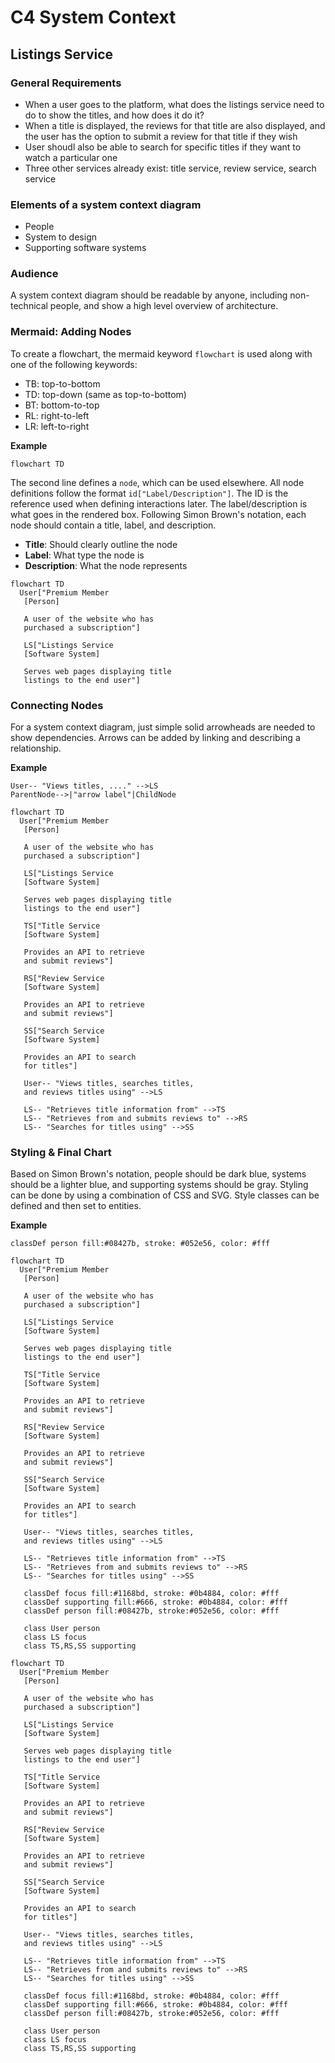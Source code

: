 # C4 System Context

## Listings Service

### General Requirements
* When a user goes to the platform, what does the listings service need to do to show the titles, and how does it do it?
* When a title is displayed, the reviews for that title are also displayed, and the user has the option to submit a review for that title if they wish
* User shoudl also be able to search for specific titles if they want to watch a particular one
* Three other services already exist: title service, review service, search service

### Elements of a system context diagram
* People
* System to design
* Supporting software systems

### Audience
A system context diagram should be readable by anyone, including non-technical people, and show a high level overview of architecture.

### Mermaid: Adding Nodes
To create a flowchart, the mermaid keyword `flowchart` is used along with one of the following keywords:
* TB: top-to-bottom
* TD: top-down (same as top-to-bottom)
* BT: bottom-to-top
* RL: right-to-left
* LR: left-to-right

**Example**
```
flowchart TD
```

The second line defines a `node`, which can be used elsewhere. All node definitions follow the format `id["Label/Description"]`. The ID is the reference used when defining interactions later. The label/description is what goes in the rendered box. Following Simon Brown's notation, each node should contain a title, label, and description.
* **Title**: Should clearly outline the node
* **Label**: What type the node is
* **Description**: What the node represents

```mermaid
flowchart TD
  User["Premium Member
   [Person]

   A user of the website who has
   purchased a subscription"]

   LS["Listings Service
   [Software System]

   Serves web pages displaying title
   listings to the end user"]
```

### Connecting Nodes
For a system context diagram, just simple solid arrowheads are needed to show dependencies. Arrows can be added by linking and describing a relationship.

**Example**
```
User-- "Views titles, ...." -->LS
ParentNode-->|"arrow label"|ChildNode
```

```mermaid
flowchart TD
  User["Premium Member
   [Person]

   A user of the website who has
   purchased a subscription"]

   LS["Listings Service
   [Software System]

   Serves web pages displaying title
   listings to the end user"]

   TS["Title Service
   [Software System]

   Provides an API to retrieve
   and submit reviews"]

   RS["Review Service
   [Software System]

   Provides an API to retrieve
   and submit reviews"]

   SS["Search Service
   [Software System]

   Provides an API to search
   for titles"]

   User-- "Views titles, searches titles,
   and reviews titles using" -->LS

   LS-- "Retrieves title information from" -->TS
   LS-- "Retrieves from and submits reviews to" -->RS
   LS-- "Searches for titles using" -->SS
```

### Styling & Final Chart
Based on Simon Brown's notation, people should be dark blue, systems should be a lighter blue, and supporting systems should be gray. Styling can be done by using a combination of CSS and SVG. Style classes can be defined and then set to entities.

**Example**
```
classDef person fill:#08427b, stroke: #052e56, color: #fff
```

```mermaid
flowchart TD
  User["Premium Member
   [Person]

   A user of the website who has
   purchased a subscription"]

   LS["Listings Service
   [Software System]

   Serves web pages displaying title
   listings to the end user"]

   TS["Title Service
   [Software System]

   Provides an API to retrieve
   and submit reviews"]

   RS["Review Service
   [Software System]

   Provides an API to retrieve
   and submit reviews"]

   SS["Search Service
   [Software System]

   Provides an API to search
   for titles"]

   User-- "Views titles, searches titles,
   and reviews titles using" -->LS

   LS-- "Retrieves title information from" -->TS
   LS-- "Retrieves from and submits reviews to" -->RS
   LS-- "Searches for titles using" -->SS

   classDef focus fill:#1168bd, stroke: #0b4884, color: #fff
   classDef supporting fill:#666, stroke: #0b4884, color: #fff
   classDef person fill:#08427b, stroke:#052e56, color: #fff

   class User person
   class LS focus
   class TS,RS,SS supporting
```

```
flowchart TD
  User["Premium Member
   [Person]

   A user of the website who has
   purchased a subscription"]

   LS["Listings Service
   [Software System]

   Serves web pages displaying title
   listings to the end user"]

   TS["Title Service
   [Software System]

   Provides an API to retrieve
   and submit reviews"]

   RS["Review Service
   [Software System]

   Provides an API to retrieve
   and submit reviews"]

   SS["Search Service
   [Software System]

   Provides an API to search
   for titles"]

   User-- "Views titles, searches titles,
   and reviews titles using" -->LS

   LS-- "Retrieves title information from" -->TS
   LS-- "Retrieves from and submits reviews to" -->RS
   LS-- "Searches for titles using" -->SS

   classDef focus fill:#1168bd, stroke: #0b4884, color: #fff
   classDef supporting fill:#666, stroke: #0b4884, color: #fff
   classDef person fill:#08427b, stroke:#052e56, color: #fff

   class User person
   class LS focus
   class TS,RS,SS supporting
```